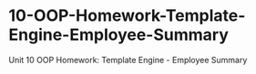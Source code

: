 # 10-OOP-Homework-Template-Engine-Employee-Summary
Unit 10 OOP Homework: Template Engine - Employee Summary
